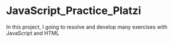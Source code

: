# JavaScript_Practice_Platzi
In this project, I going to resolve and develop many exercises with JavaScript and HTML
